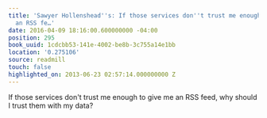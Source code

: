 ```yaml
---
title: 'Sawyer Hollenshead''s: If those services don''t trust me enough to give me
  an RSS fe…'
date: 2016-04-09 18:16:00.600000000 -04:00
position: 295
book_uuid: 1cdcbb53-141e-4002-be8b-3c755a14e1bb
location: '0.275106'
source: readmill
touch: false
highlighted_on: 2013-06-23 02:57:14.000000000 Z
---
```


If those services don't trust me enough to give me an RSS feed, why should I trust them with my data?